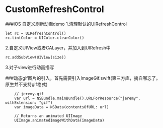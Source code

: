 # CustomRefreshControl

###iOS 自定义刷新动画demo
1.清理默认的UIRefreshControl<br />

    let rc = UIRefreshControl()
    rc.tintColor = UIColor.clearColor()
    
2.自定义UIView或者CALayer，并加入到UIRefresh中<br />

    rc.addSubView(UIView(size))
    
3.对子view进行动画描写<br />


###动态gif图片的引入，首先需要引入ImageGif.swift(第三方库，摘自哪忘了。原生并不支持gif格式)<br />

        // jeremy.gif
        var url = NSBundle.mainBundle().URLForResource("jeremy", withExtension: "gif")
        var imageData = NSData(contentsOfURL: url)

        // Returns an animated UIImage
        UIImage.animatedImageWithData(imageData)
